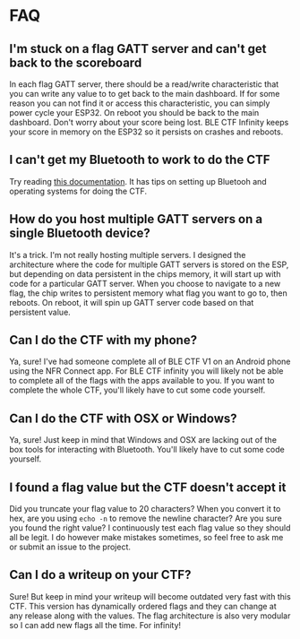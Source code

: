 ﻿# FAQ

## I'm stuck on a flag GATT server and can't get back to the scoreboard
In each flag GATT server, there should be a read/write characteristic that you can write any value to to get back to the main dashboard.  If for some reason you can not find it or access this characteristic, you can simply power cycle your ESP32.  On reboot you should be back to the main dashboard.  Don't worry about your score being lost.  BLE CTF Infinity keeps your score in memory on the ESP32 so it persists on crashes and reboots.

## I can't get my Bluetooth to work to do the CTF
Try reading [this documentation](workshop_setup.md).  It has tips on setting up Bluetooh and operating systems for doing the CTF. 

## How do you host multiple GATT servers on a single Bluetooth device?
It's a trick.  I'm not really hosting multiple servers.  I designed the architecture where the code for multiple GATT servers is stored on the ESP, but depending on data persistent in the chips memory, it will start up with code for a particular GATT server.  When you choose to navigate to a new flag, the chip writes to persistent memory what flag you want to go to, then reboots.  On reboot, it will spin up GATT server code based on that persistent value.

## Can I do the CTF with my phone?
Ya, sure!  I've had someone complete all of BLE CTF V1 on an Android phone using the NFR Connect app.  For BLE CTF infinity you will likely not be able to complete all of the flags with the apps available to you.  If you want to complete the whole CTF, you'll likely have to cut some code yourself.

## Can I do the CTF with OSX or Windows?
Ya, sure!  Just keep in mind that Windows and OSX are lacking out of the box tools for interacting with Bluetooth.  You'll likely have to cut some code yourself. 

## I found a flag value but the CTF doesn't accept it
Did you truncate your flag value to 20 characters?  When you convert it to hex, are you using `echo -n` to remove the newline character?  Are you sure you found the right value?  I continuously test each flag value so they should all be legit.  I do however make mistakes sometimes, so feel free to ask me or submit an issue to the project.

## Can I do a writeup on your CTF?
Sure!  But keep in mind your writeup will become outdated very fast with this CTF.  This version has dynamically ordered flags and they can change at any release along with the values.  The flag architecture is also very modular so I can add new flags all the time.  For infinity!
